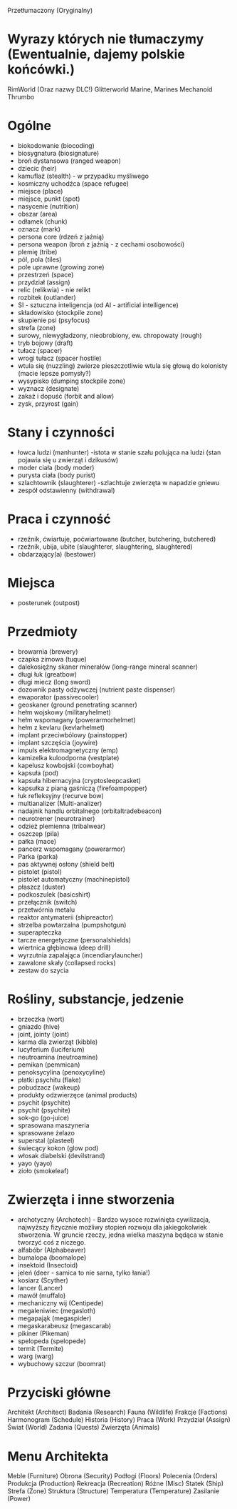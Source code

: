 Przetłumaczony (Oryginalny)
  
  
# Wyrazy których nie tłumaczymy (Ewentualnie, dajemy polskie końcówki.)
RimWorld (Oraz nazwy DLC!)
Glitterworld
Marine, Marines
Mechanoid
Thrumbo
  
# Ogólne  
* biokodowanie (biocoding)
* biosygnatura (biosignature)
* broń dystansowa (ranged weapon)
* dziecic (heir)
* kamuflaż (stealth) - w przypadku myśliwego
* kosmiczny uchodźca (space refugee)
* miejsce (place)
* miejsce, punkt (spot)
* nasycenie (nutrition)
* obszar (area)
* odłamek (chunk)
* oznacz (mark)
* persona core (rdzeń z jaźnią)
* persona weapon (broń z jaźnią - z cechami osobowości)
* plemię (tribe)
* pól, pola (tiles)
* pole uprawne (growing zone)
* przestrzeń (space)
* przydział (assign)
* relic (relikwia) - nie relikt
* rozbitek (outlander)
* SI - sztuczna inteligencja (od AI - artificial intelligence)
* składowisko (stockpile zone)
* skupienie psi (psyfocus)
* strefa (zone)
* surowy, niewygładzony, nieobrobiony, ew. chropowaty (rough)
* tryb bojowy (draft)
* tułacz (spacer)
* wrogi tułacz (spacer hostile)
* wtula się (nuzzling) zwierze pieszczotliwie wtula się głową do kolonisty (macie lepsze pomysły?)
* wysypisko (dumping stockpile zone)
* wyznacz (designate)
* zakaż i dopuść (forbit and allow)
* zysk, przyrost (gain)
  
# Stany i czynności  
* łowca ludzi (manhunter) -istota w stanie szału polująca na ludzi (stan pojawia się u zwierząt i dzikusów)
* moder ciała (body moder)
* purysta ciała (body purist)
* szlachtownik (slaughterer) -szlachtuje zwierzęta w napadzie gniewu
* zespół odstawienny (withdrawal)

# Praca i czynność  
*  rzeźnik, ćwiartuje, poćwiartowane (butcher, butchering, butchered)  
*  rzeźnik, ubija, ubite (slaughterer, slaughtering, slaughtered)  
*  obdarzający(a) (bestower)
  
# Miejsca  
* posterunek (outpost)  
  
# Przedmioty  
* browarnia (brewery)
* czapka zimowa (tuque)
* dalekosiężny skaner minerałów (long-range mineral scanner)
* długi łuk (greatbow)
* długi miecz (long sword)
* dozownik pasty odżywczej (nutrient paste dispenser)
* ewaporator (passivecooler)
* geoskaner (ground penetrating scanner)
* hełm wojskowy (militaryhelmet)
* hełm wspomagany (powerarmorhelmet)
* hełm z kevlaru (kevlarhelmet)
* implant przeciwbólowy (painstopper)
* implant szczęścia (joywire)
* impuls elektromagnetyczny (emp)
* kamizelka kuloodporna (vestplate)
* kapelusz kowbojski (cowboyhat)
* kapsuła (pod)
* kapsuła hibernacyjna (cryptosleepcasket)
* kapsułka z pianą gaśniczą (firefoampopper)
* łuk refleksyjny (recurve bow)
* multianalizer (Multi-analizer)
* nadajnik handlu orbitalnego (orbitaltradebeacon)
* neurotrener (neurotrainer)
* odzież plemienna (tribalwear)
* oszczep (pila)
* pałka (mace)
* pancerz wspomagany (powerarmor)
* Parka (parka)
* pas aktywnej osłony (shield belt)
* pistolet (pistol)
* pistolet automatyczny (machinepistol)
* płaszcz (duster)
* podkoszulek (basicshirt)
* przełącznik (switch)
* przetwórnia metalu
* reaktor antymaterii (shipreactor)
* strzelba powtarzalna (pumpshotgun)
* superapteczka
* tarcze energetyczne (personalshields)
* wiertnica głębinowa (deep drill)
* wyrzutnia zapalająca (incendiarylauncher)
* zawalone skały (collapsed rocks)
* zestaw do szycia

# Rośliny, substancje, jedzenie  
* brzeczka (wort)
* gniazdo (hive)
* joint, jointy (joint)
* karma dla zwierząt (kibble)
* lucyferium (luciferium)
* neutroamina (neutroamine)
* pemikan (pemmican)
* penoksycylina (penoxycyline)
* płatki psychitu (flake)
* pobudzacz (wakeup)
* produkty odzwierzęce (animal products)
* psychit (psychite)
* psychit (psychite)
* sok-go (go-juice)
* sprasowana maszyneria
* sprasowane żelazo
* superstal (plasteel)
* świecący kokon (glow pod)
* włosak diabelski (devilstrand)
* yayo (yayo)
* zioło (smokeleaf)

# Zwierzęta i inne stworzenia  
* archotyczny (Archotech) - Bardzo wysoce rozwinięta cywilizacja, najwyższy fizycznie możliwy stopień rozwoju dla 
                            jakiegokolwiek stworzenia.
                            W gruncie rzeczy, jedna wielka maszyna będąca w stanie tworzyć coś z niczego.
* alfabóbr (Alphabeaver)
* bumalopa (boomalope)
* insektoid (Insectoid)
* jeleń (deer - samica to nie sarna, tylko łania!)
* kosiarz (Scyther)
* lancer (Lancer)
* mawół (muffalo)
* mechaniczny wij (Centipede)
* megaleniwiec (megasloth)
* megapająk (megaspider)
* megaskarabeusz (megascarab)
* pikiner (Pikeman)
* spelopeda (spelopede)
* termit (Termite)
* warg (warg)
* wybuchowy szczur (boomrat)
  
# Przyciski główne  
Architekt (Architect)
Badania (Research)
Fauna (Wildlife)
Frakcje (Factions)
Harmonogram (Schedule)
Historia (History)
Praca (Work)
Przydział (Assign)
Świat (World)
Zadania (Quests)
Zwierzęta (Animals)

# Menu Architekta  
Meble (Furniture)
Obrona (Security)
Podłogi (Floors)
Polecenia (Orders)
Produkcja (Production)
Rekreacja (Recreation)
Różne (Misc)
Statek (Ship)
Strefa (Zone)
Struktura (Structure)
Temperatura (Temperature)
Zasilanie (Power)
  
  
  
